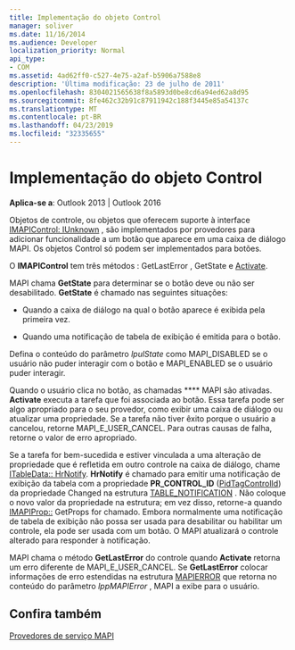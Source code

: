 ```yaml
---
title: Implementação do objeto Control
manager: soliver
ms.date: 11/16/2014
ms.audience: Developer
localization_priority: Normal
api_type:
- COM
ms.assetid: 4ad62ff0-c527-4e75-a2af-b5906a7588e8
description: 'Última modificação: 23 de julho de 2011'
ms.openlocfilehash: 8304021565638f8a5893d0be8cd6a94ed62a8d95
ms.sourcegitcommit: 8fe462c32b91c87911942c188f3445e85a54137c
ms.translationtype: MT
ms.contentlocale: pt-BR
ms.lasthandoff: 04/23/2019
ms.locfileid: "32335655"
---
```

# <a name="control-object-implementation"></a>Implementação do objeto Control

  
  
**Aplica-se a**: Outlook 2013 | Outlook 2016 
  
Objetos de controle, ou objetos que oferecem suporte à interface [IMAPIControl: IUnknown](imapicontroliunknown.md) , são implementados por provedores para adicionar funcionalidade a um botão que aparece em uma caixa de diálogo MAPI. Os objetos Control só podem ser implementados para botões. 
  
 O **IMAPIControl** tem três métodos [](imapicontrol-getlasterror.md): GetLastError [](imapicontrol-getstate.md), GetState e [Activate](imapicontrol-activate.md). 
  
MAPI chama **GetState** para determinar se o botão deve ou não ser desabilitado. **GetState** é chamado nas seguintes situações: 
  
- Quando a caixa de diálogo na qual o botão aparece é exibida pela primeira vez.
    
- Quando uma notificação de tabela de exibição é emitida para o botão. 
    
Defina o conteúdo do parâmetro _lpulState_ como MAPI_DISABLED se o usuário não puder interagir com o botão e MAPI_ENABLED se o usuário puder interagir. 
  
Quando o usuário clica no botão, as chamadas **** MAPI são ativadas. **Activate** executa a tarefa que foi associada ao botão. Essa tarefa pode ser algo apropriado para o seu provedor, como exibir uma caixa de diálogo ou atualizar uma propriedade. Se a tarefa não tiver êxito porque o usuário a cancelou, retorne MAPI_E_USER_CANCEL. Para outras causas de falha, retorne o valor de erro apropriado. 
  
Se a tarefa for bem-sucedida e estiver vinculada a uma alteração de propriedade que é refletida em outro controle na caixa de diálogo, chame [ITableData:: HrNotify](itabledata-hrnotify.md). **HrNotify** é chamado para emitir uma notificação de exibição da tabela com a propriedade **PR_CONTROL_ID** ([PidTagControlId](pidtagcontrolid-canonical-property.md)) da propriedade Changed na estrutura [TABLE_NOTIFICATION](table_notification.md) . Não coloque o novo valor da propriedade na estrutura; em vez disso, retorne-a quando [IMAPIProp::](imapiprop-getprops.md) GetProps for chamado. Embora normalmente uma notificação de tabela de exibição não possa ser usada para desabilitar ou habilitar um controle, ela pode ser usada com um botão. O MAPI atualizará o controle alterado para responder à notificação. 
  
MAPI chama o método **GetLastError** do controle quando **Activate** retorna um erro diferente de MAPI_E_USER_CANCEL. Se **GetLastError** colocar informações de erro estendidas na estrutura [MAPIERROR](mapierror.md) que retorna no conteúdo do parâmetro _lppMAPIError_ , MAPI a exibe para o usuário. 
  
## <a name="see-also"></a>Confira também



[Provedores de serviço MAPI](mapi-service-providers.md)

